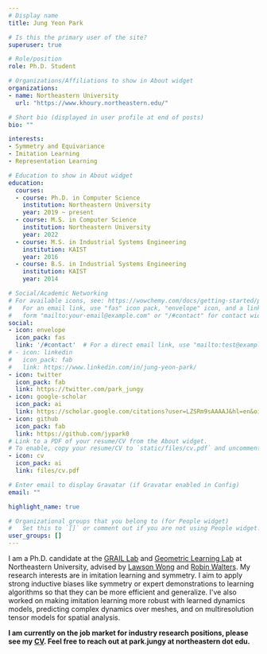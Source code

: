 ```yaml
---
# Display name
title: Jung Yeon Park

# Is this the primary user of the site?
superuser: true

# Role/position
role: Ph.D. Student

# Organizations/Affiliations to show in About widget
organizations:
- name: Northeastern University
  url: "https://www.khoury.northeastern.edu/"

# Short bio (displayed in user profile at end of posts)
bio: ""

interests:
- Symmetry and Equivariance
- Imitation Learning
- Representation Learning

# Education to show in About widget
education:
  courses:
  - course: Ph.D. in Computer Science
    institution: Northeastern University
    year: 2019 ~ present
  - course: M.S. in Computer Science
    institution: Northeastern University
    year: 2022
  - course: M.S. in Industrial Systems Engineering
    institution: KAIST
    year: 2016
  - course: B.S. in Industrial Systems Engineering
    institution: KAIST
    year: 2014

# Social/Academic Networking
# For available icons, see: https://wowchemy.com/docs/getting-started/page-builder/#icons
#   For an email link, use "fas" icon pack, "envelope" icon, and a link in the
#   form "mailto:your-email@example.com" or "/#contact" for contact widget.
social:
- icon: envelope
  icon_pack: fas
  link: '/#contact'  # For a direct email link, use "mailto:test@example.org".
# - icon: linkedin
#   icon_pack: fab
#   link: https://www.linkedin.com/in/jung-yeon-park/ 
- icon: twitter
  icon_pack: fab
  link: https://twitter.com/park_jungy
- icon: google-scholar
  icon_pack: ai
  link: https://scholar.google.com/citations?user=LZSRm9sAAAAJ&hl=en&oi=sra
- icon: github
  icon_pack: fab
  link: https://github.com/jypark0
# Link to a PDF of your resume/CV from the About widget.
# To enable, copy your resume/CV to `static/files/cv.pdf` and uncomment the lines below.
- icon: cv
  icon_pack: ai
  link: files/cv.pdf

# Enter email to display Gravatar (if Gravatar enabled in Config)
email: ""

highlight_name: true

# Organizational groups that you belong to (for People widget)
#   Set this to `[]` or comment out if you are not using People widget.
user_groups: []
---
```


I am a Ph.D. candidate at the [GRAIL Lab](https://www.ccs.neu.edu/home/lsw/grail.html) and [Geometric Learning Lab](http://www.robinwalters.com/pages/geometric-learning-lab.html) at Northeastern University, advised by [Lawson Wong](https://www.ccs.neu.edu/home/lsw/) and [Robin Walters](http://www.robinwalters.com/index.html). My research interests are in imitation learning and symmetry. I aim to apply strong inductive biases like symmetry or expert demonstrations to learning algorithms so that they can be more efficient and generalize. I've also worked on making imitation learning more robust with learned dynamics models, predicting complex dynamics over meshes, and on multiresolution tensor models for spatial analysis.

**I am currently on the job market for industry research positions, please see my [CV](files/cv.pdf). Feel free to reach out at park.jungy at northeastern dot edu.**
